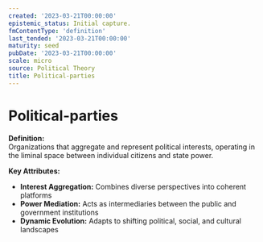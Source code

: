 ```yaml
---
created: '2023-03-21T00:00:00'
epistemic_status: Initial capture.
fmContentType: 'definition'
last_tended: '2023-03-21T00:00:00'
maturity: seed
pubDate: '2023-03-21T00:00:00'
scale: micro
source: Political Theory
title: Political-parties
---
```


# Political-parties

**Definition:**  
Organizations that aggregate and represent political interests, operating in the liminal space between individual citizens and state power.

**Key Attributes:**  
- **Interest Aggregation:** Combines diverse perspectives into coherent platforms  
- **Power Mediation:** Acts as intermediaries between the public and government institutions  
- **Dynamic Evolution:** Adapts to shifting political, social, and cultural landscapes
